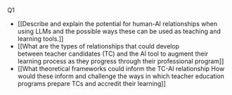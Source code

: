 
Q1

- [[Describe and explain the potential for human-AI relationships when using LLMs and the possible ways these can be used as teaching and learning tools.]]
- [[What are the types of relationships that could develop between teacher candidates (TC) and the AI tool to augment their learning process as they progress through their professional program]]
- [[What theoretical frameworks could inform the TC-AI relationship How would these inform and challenge the ways in which teacher education programs prepare TCs and accredit their learning]]